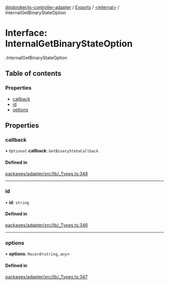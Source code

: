 [@iobroker/js-controller-adapter](../README.md) / [Exports](../modules.md) / [<internal\>](../modules/internal_.md) / InternalGetBinaryStateOption

# Interface: InternalGetBinaryStateOption

[<internal>](../modules/internal_.md).InternalGetBinaryStateOption

## Table of contents

### Properties

- [callback](internal_.InternalGetBinaryStateOption.md#callback)
- [id](internal_.InternalGetBinaryStateOption.md#id)
- [options](internal_.InternalGetBinaryStateOption.md#options)

## Properties

### callback

• `Optional` **callback**: `GetBinaryStateCallback`

#### Defined in

[packages/adapter/src/lib/_Types.ts:348](https://github.com/ioBroker/ioBroker.js-controller/blob/33a5e85a/packages/adapter/src/lib/_Types.ts#L348)

___

### id

• **id**: `string`

#### Defined in

[packages/adapter/src/lib/_Types.ts:346](https://github.com/ioBroker/ioBroker.js-controller/blob/33a5e85a/packages/adapter/src/lib/_Types.ts#L346)

___

### options

• **options**: `Record`<`string`, `any`\>

#### Defined in

[packages/adapter/src/lib/_Types.ts:347](https://github.com/ioBroker/ioBroker.js-controller/blob/33a5e85a/packages/adapter/src/lib/_Types.ts#L347)
